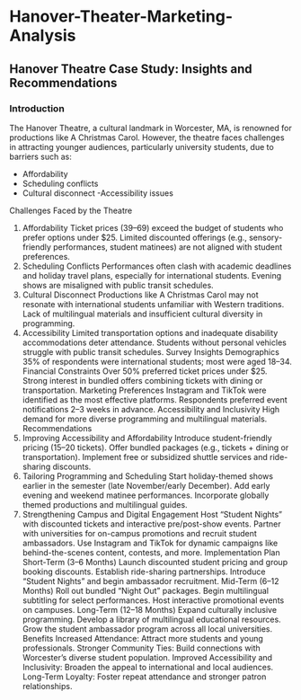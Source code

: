 # Hanover-Theater-Marketing-Analysis
## Hanover Theatre Case Study: Insights and Recommendations

### Introduction

The Hanover Theatre, a cultural landmark in Worcester, MA, is renowned for productions like A Christmas Carol. However, the theatre faces challenges in attracting younger audiences, particularly university students, due to barriers such as:

- Affordability
- Scheduling conflicts
- Cultural disconnect
 -Accessibility issues

Challenges Faced by the Theatre
1. Affordability
Ticket prices ($39–$69) exceed the budget of students who prefer options under $25.
Limited discounted offerings (e.g., sensory-friendly performances, student matinees) are not aligned with student preferences.
2. Scheduling Conflicts
Performances often clash with academic deadlines and holiday travel plans, especially for international students.
Evening shows are misaligned with public transit schedules.
3. Cultural Disconnect
Productions like A Christmas Carol may not resonate with international students unfamiliar with Western traditions.
Lack of multilingual materials and insufficient cultural diversity in programming.
4. Accessibility
Limited transportation options and inadequate disability accommodations deter attendance.
Students without personal vehicles struggle with public transit schedules.
Survey Insights
Demographics
35% of respondents were international students; most were aged 18–34.
Financial Constraints
Over 50% preferred ticket prices under $25.
Strong interest in bundled offers combining tickets with dining or transportation.
Marketing Preferences
Instagram and TikTok were identified as the most effective platforms.
Respondents preferred event notifications 2–3 weeks in advance.
Accessibility and Inclusivity
High demand for more diverse programming and multilingual materials.
Recommendations
1. Improving Accessibility and Affordability
Introduce student-friendly pricing ($15–$20 tickets).
Offer bundled packages (e.g., tickets + dining or transportation).
Implement free or subsidized shuttle services and ride-sharing discounts.
2. Tailoring Programming and Scheduling
Start holiday-themed shows earlier in the semester (late November/early December).
Add early evening and weekend matinee performances.
Incorporate globally themed productions and multilingual guides.
3. Strengthening Campus and Digital Engagement
Host “Student Nights” with discounted tickets and interactive pre/post-show events.
Partner with universities for on-campus promotions and recruit student ambassadors.
Use Instagram and TikTok for dynamic campaigns like behind-the-scenes content, contests, and more.
Implementation Plan
Short-Term (3–6 Months)
Launch discounted student pricing and group booking discounts.
Establish ride-sharing partnerships.
Introduce “Student Nights” and begin ambassador recruitment.
Mid-Term (6–12 Months)
Roll out bundled “Night Out” packages.
Begin multilingual subtitling for select performances.
Host interactive promotional events on campuses.
Long-Term (12–18 Months)
Expand culturally inclusive programming.
Develop a library of multilingual educational resources.
Grow the student ambassador program across all local universities.
Benefits
Increased Attendance: Attract more students and young professionals.
Stronger Community Ties: Build connections with Worcester’s diverse student population.
Improved Accessibility and Inclusivity: Broaden the appeal to international and local audiences.
Long-Term Loyalty: Foster repeat attendance and stronger patron relationships.
